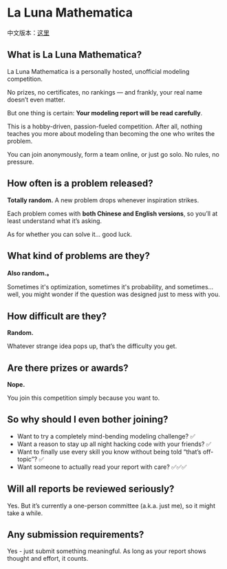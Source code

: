# La Luna Mathematica
中文版本：[这里](README.md)

## What is La Luna Mathematica?
La Luna Mathematica is a personally hosted, unofficial modeling competition.

No prizes, no certificates, no rankings — and frankly, your real name doesn’t even matter.

But one thing is certain: **Your modeling report will be read carefully**.

This is a hobby-driven, passion-fueled competition.
After all, nothing teaches you more about modeling than becoming the one who writes the problem.

You can join anonymously, form a team online, or just go solo. No rules, no pressure.

## How often is a problem released?
**Totally random.** A new problem drops whenever inspiration strikes.

Each problem comes with **both Chinese and English versions**, so you’ll at least understand what it’s asking.

As for whether you can solve it... good luck.

## What kind of problems are they?
**Also random.。** 

Sometimes it's optimization, sometimes it's probability, and sometimes...
well, you might wonder if the question was designed just to mess with you.

## How difficult are they?
**Random.**

Whatever strange idea pops up, that’s the difficulty you get.

## Are there prizes or awards?
**Nope.** 

You join this competition simply because you want to.

## So why should I even bother joining?
- Want to try a completely mind-bending modeling challenge? ✅
- Want a reason to stay up all night hacking code with your friends? ✅
- Want to finally use every skill you know without being told “that’s off-topic”? ✅
- Want someone to actually read your report with care? ✅✅✅

## Will all reports be reviewed seriously?
Yes. But it’s currently a one-person committee (a.k.a. just me), so it might take a while.

## Any submission requirements?
Yes - just submit something meaningful. As long as your report shows thought and effort, it counts.

